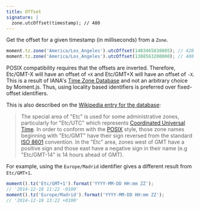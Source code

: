 ```yaml
---
title: Offset
signature: |
  zone.utcOffset(timestamp); // 480
---
```


Get the offset for a given timestamp (in milliseconds) from a `Zone`.

```js
moment.tz.zone('America/Los_Angeles').utcOffset(1403465838805); // 420
moment.tz.zone('America/Los_Angeles').utcOffset(1388563200000); // 480
```

POSIX compatibility requires that the offsets are inverted. Therefore, Etc/GMT-X will have an offset of `+X` and Etc/GMT+X will have an offset of `-X`. This is a result of IANA's [Time Zone Database](https://github.com/eggert/tz/blob/2017b/etcetera#L36-L42) and not an arbitrary choice by Moment.js. Thus, using locality based identifiers is preferred over fixed-offset identifiers.

This is also described on the [Wikipedia entry for the database](https://en.wikipedia.org/wiki/Tz_database#Area):

> The special area of "Etc" is used for some administrative zones, particularly for "Etc/UTC" which represents [Coordinated Universal Time](https://en.wikipedia.org/wiki/Coordinated_Universal_Time). In order to conform with the [POSIX](https://en.wikipedia.org/wiki/POSIX) style, those zone names beginning with "Etc/GMT" have their sign reversed from the standard [ISO 8601](https://en.wikipedia.org/wiki/ISO_8601#Time_offsets_from_UTC) convention. In the "Etc" area, zones west of GMT have a positive sign and those east have a negative sign in their name (e.g "Etc/GMT-14" is 14 hours ahead of GMT).

For example, using the `Europe/Madrid` identifier gives a different result from `Etc/GMT+1`.

```js
moment().tz('Etc/GMT+1').format('YYYY-MM-DD HH:mm ZZ');
// '2014-12-18 11:22 -0100'
moment().tz('Europe/Madrid').format('YYYY-MM-DD HH:mm ZZ');
// '2014-12-18 13:22 +0100'
```

